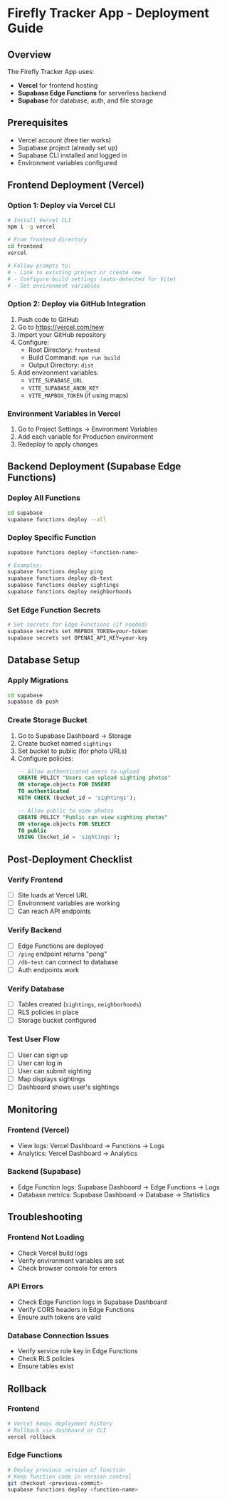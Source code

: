 # Firefly Tracker App - Deployment Guide

## Overview
The Firefly Tracker App uses:
- **Vercel** for frontend hosting
- **Supabase Edge Functions** for serverless backend
- **Supabase** for database, auth, and file storage

## Prerequisites
- Vercel account (free tier works)
- Supabase project (already set up)
- Supabase CLI installed and logged in
- Environment variables configured

## Frontend Deployment (Vercel)

### Option 1: Deploy via Vercel CLI
```bash
# Install Vercel CLI
npm i -g vercel

# From frontend directory
cd frontend
vercel

# Follow prompts to:
# - Link to existing project or create new
# - Configure build settings (auto-detected for Vite)
# - Set environment variables
```

### Option 2: Deploy via GitHub Integration
1. Push code to GitHub
2. Go to https://vercel.com/new
3. Import your GitHub repository
4. Configure:
   - Root Directory: `frontend`
   - Build Command: `npm run build`
   - Output Directory: `dist`
5. Add environment variables:
   - `VITE_SUPABASE_URL`
   - `VITE_SUPABASE_ANON_KEY`
   - `VITE_MAPBOX_TOKEN` (if using maps)

### Environment Variables in Vercel
1. Go to Project Settings → Environment Variables
2. Add each variable for Production environment
3. Redeploy to apply changes

## Backend Deployment (Supabase Edge Functions)

### Deploy All Functions
```bash
cd supabase
supabase functions deploy --all
```

### Deploy Specific Function
```bash
supabase functions deploy <function-name>

# Examples:
supabase functions deploy ping
supabase functions deploy db-test
supabase functions deploy sightings
supabase functions deploy neighborhoods
```

### Set Edge Function Secrets
```bash
# Set secrets for Edge Functions (if needed)
supabase secrets set MAPBOX_TOKEN=your-token
supabase secrets set OPENAI_API_KEY=your-key
```

## Database Setup

### Apply Migrations
```bash
cd supabase
supabase db push
```

### Create Storage Bucket
1. Go to Supabase Dashboard → Storage
2. Create bucket named `sightings`
3. Set bucket to public (for photo URLs)
4. Configure policies:
   ```sql
   -- Allow authenticated users to upload
   CREATE POLICY "Users can upload sighting photos"
   ON storage.objects FOR INSERT
   TO authenticated
   WITH CHECK (bucket_id = 'sightings');
   
   -- Allow public to view photos
   CREATE POLICY "Public can view sighting photos"
   ON storage.objects FOR SELECT
   TO public
   USING (bucket_id = 'sightings');
   ```

## Post-Deployment Checklist

### Verify Frontend
- [ ] Site loads at Vercel URL
- [ ] Environment variables are working
- [ ] Can reach API endpoints

### Verify Backend
- [ ] Edge Functions are deployed
- [ ] `/ping` endpoint returns "pong"
- [ ] `/db-test` can connect to database
- [ ] Auth endpoints work

### Verify Database
- [ ] Tables created (`sightings`, `neighborhoods`)
- [ ] RLS policies in place
- [ ] Storage bucket configured

### Test User Flow
- [ ] User can sign up
- [ ] User can log in
- [ ] User can submit sighting
- [ ] Map displays sightings
- [ ] Dashboard shows user's sightings

## Monitoring

### Frontend (Vercel)
- View logs: Vercel Dashboard → Functions → Logs
- Analytics: Vercel Dashboard → Analytics

### Backend (Supabase)
- Edge Function logs: Supabase Dashboard → Edge Functions → Logs
- Database metrics: Supabase Dashboard → Database → Statistics

## Troubleshooting

### Frontend Not Loading
- Check Vercel build logs
- Verify environment variables are set
- Check browser console for errors

### API Errors
- Check Edge Function logs in Supabase Dashboard
- Verify CORS headers in Edge Functions
- Ensure auth tokens are valid

### Database Connection Issues
- Verify service role key in Edge Functions
- Check RLS policies
- Ensure tables exist

## Rollback

### Frontend
```bash
# Vercel keeps deployment history
# Rollback via dashboard or CLI
vercel rollback
```

### Edge Functions
```bash
# Deploy previous version of function
# Keep function code in version control
git checkout <previous-commit>
supabase functions deploy <function-name>
```
